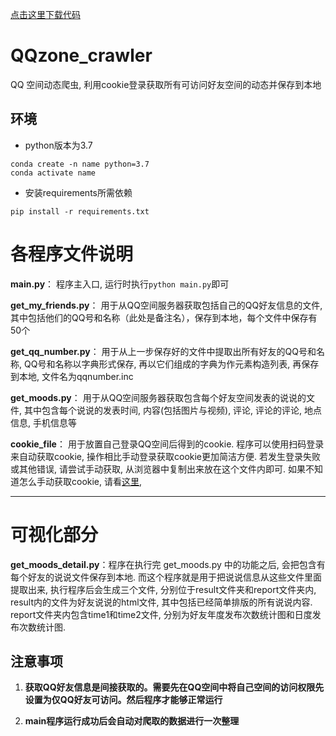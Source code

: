 [点击这里下载代码](https://github.com/unoexp/QQzone_crawler/archive/refs/heads/master.zip)
# QQzone_crawler
QQ 空间动态爬虫, 利用cookie登录获取所有可访问好友空间的动态并保存到本地

## 环境
- python版本为3.7
```
conda create -n name python=3.7
conda activate name
```
- 安装requirements所需依赖
```
pip install -r requirements.txt
```

# 各程序文件说明

**main.py**： 程序主入口, 运行时执行`python main.py`即可

**get_my_friends.py**： 用于从QQ空间服务器获取包括自己的QQ好友信息的文件, 其中包括他们的QQ号和名称（此处是备注名），保存到本地，每个文件中保存有50个

**get_qq_number.py**： 用于从上一步保存好的文件中提取出所有好友的QQ号和名称, QQ号和名称以字典形式保存, 再以它们组成的字典为作元素构造列表, 再保存到本地, 文件名为qqnumber.inc

**get_moods.py**： 用于从QQ空间服务器获取包含每个好友空间发表的说说的文件, 其中包含每个说说的发表时间, 内容(包括图片与视频), 评论, 评论的评论, 地点信息, 手机信息等

**cookie_file**： 用于放置自己登录QQ空间后得到的cookie. 程序可以使用扫码登录来自动获取cookie, 操作相比手动登录获取cookie更加简洁方便. 若发生登录失败或其他错误, 请尝试手动获取, 从浏览器中复制出来放在这个文件内即可. 如果不知道怎么手动获取cookie, 请看[这里](http://www.xjr7670.com/articles/how-to-get-qzone-cookie.html), 

---

# 可视化部分

**get_moods_detail.py**：程序在执行完 get_moods.py 中的功能之后, 会把包含有每个好友的说说文件保存到本地. 而这个程序就是用于把说说信息从这些文件里面提取出来, 执行程序后会生成三个文件, 分别位于result文件夹和report文件夹内, result内的文件为好友说说的html文件, 其中包括已经简单排版的所有说说内容. report文件夹内包含time1和time2文件, 分别为好友年度发布次数统计图和日度发布次数统计图.

## 注意事项

1. **获取QQ好友信息是间接获取的。需要先在QQ空间中将自己空间的访问权限先设置为仅QQ好友可访问。然后程序才能够正常运行**

2. **main程序运行成功后会自动对爬取的数据进行一次整理**
